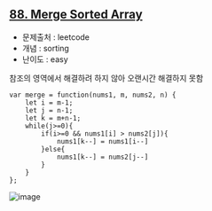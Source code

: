 ## [88. Merge Sorted Array](https://leetcode.com/problems/merge-sorted-array/description/?envType=problem-list-v2&envId=sorting)

- 문제출처 : leetcode
- 개념 : sorting
- 난이도 : easy

참조의 영역에서 해결하려 하지 않아 오랜시간 해결하지 못함

```
var merge = function(nums1, m, nums2, n) {
    let i = m-1;
    let j = n-1;
    let k = m+n-1;
    while(j>=0){
        if(i>=0 && nums1[i] > nums2[j]){
            nums1[k--] = nums1[i--]
        }else{
            nums1[k--] = nums2[j--]
        }
    }
};
```

![image](https://github.com/user-attachments/assets/20337b6b-f4d9-4dc0-8414-eb324d335f7a)
